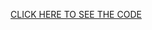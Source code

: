 [CLICK HERE TO SEE THE CODE](http://dutw1479.wbmt.tudelft.nl/~renep/MTHS/higherOrder/higherOrder.html)



